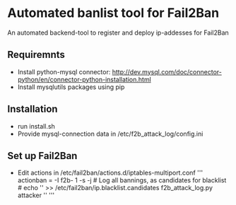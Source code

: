 # Automated banlist tool for Fail2Ban
An automated backend-tool to register and deploy ip-addesses for Fail2Ban 

## Requiremnts
* Install python-mysql connector: http://dev.mysql.com/doc/connector-python/en/connector-python-installation.html
* Install mysqlutils packages using pip

## Installation
* run install.sh
* Provide mysql-connection data in /etc/f2b_attack_log/config.ini 

## Set up Fail2Ban
* Edit actions in /etc/fail2ban/actions.d/iptables-multiport.conf
'''
actionban = <iptables> -I f2b-<name> 1 -s <ip> -j <blocktype>
            # Log all bannings, as candidates for blacklist
            # echo '<ip>' >> /etc/fail2ban/ip.blacklist.candidates
            f2b_attack_log.py attacker '<ip>'
'''
